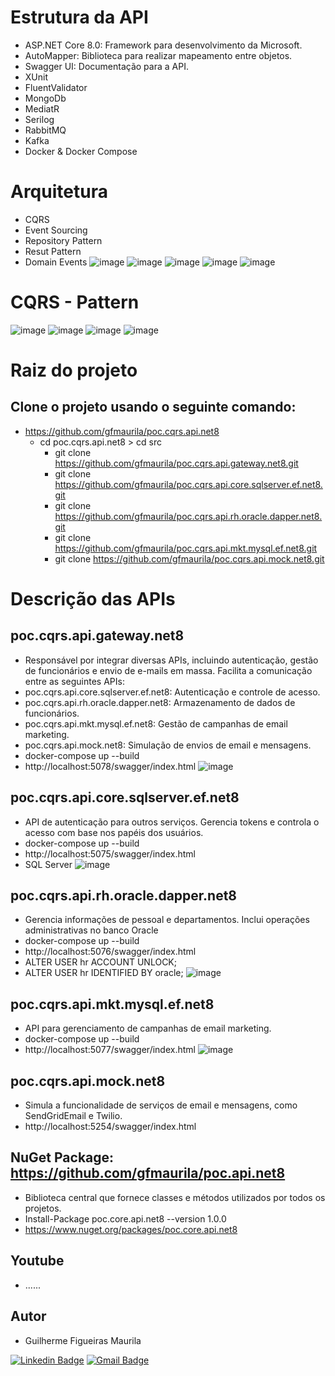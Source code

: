 # Estrutura da API
- ASP.NET Core 8.0: Framework para desenvolvimento da Microsoft.
- AutoMapper: Biblioteca para realizar mapeamento entre objetos.
- Swagger UI: Documentação para a API.
- XUnit
- FluentValidator
- MongoDb
- MediatR
- Serilog
- RabbitMQ
- Kafka
- Docker & Docker Compose

# Arquitetura
- CQRS
- Event Sourcing
- Repository Pattern
- Resut Pattern
- Domain Events
![image](https://github.com/gfmaurila/poc.cqrs.api.net8/assets/5544035/0a014186-c661-4e09-b913-ab107b954aaa)
![image](https://github.com/gfmaurila/poc.cqrs.api.net8/assets/5544035/691cd9ff-a2aa-43b6-8779-60e8576df346)
![image](https://github.com/gfmaurila/poc.cqrs.api.net8/assets/5544035/805a243a-0e42-4da3-84e3-9c8a47f2822c)
![image](https://github.com/gfmaurila/poc.cqrs.api.net8/assets/5544035/e16b3ba3-fdea-4cea-8dcd-5f7568ea2c87)
![image](https://github.com/gfmaurila/poc.cqrs.api.net8/assets/5544035/ff9079a2-9ebb-4492-a2eb-14ea53b4e8cd)


# CQRS - Pattern
![image](https://github.com/gfmaurila/poc.cqrs.api.net8/assets/5544035/aab9aefa-6819-456b-94af-237686a6949e)
![image](https://github.com/gfmaurila/poc.cqrs.api.net8/assets/5544035/3e088ec5-5f08-4fdc-a11c-935cd3f394de)
![image](https://github.com/gfmaurila/poc.cqrs.api.net8/assets/5544035/9d1d947f-7a0b-4cad-828b-95dee1e8625e)
![image](https://github.com/gfmaurila/poc.cqrs.api.net8/assets/5544035/4ded984b-273c-45c6-93dd-9eb5acb2a349)



# Raiz do projeto

## Clone o projeto usando o seguinte comando: 
- https://github.com/gfmaurila/poc.cqrs.api.net8
    - cd poc.cqrs.api.net8 > cd src
        - git clone https://github.com/gfmaurila/poc.cqrs.api.gateway.net8.git
        - git clone https://github.com/gfmaurila/poc.cqrs.api.core.sqlserver.ef.net8.git
        - git clone https://github.com/gfmaurila/poc.cqrs.api.rh.oracle.dapper.net8.git
        - git clone https://github.com/gfmaurila/poc.cqrs.api.mkt.mysql.ef.net8.git
        - git clone https://github.com/gfmaurila/poc.cqrs.api.mock.net8.git
    

# Descrição das APIs

## poc.cqrs.api.gateway.net8
- Responsável por integrar diversas APIs, incluindo autenticação, gestão de funcionários e envio de e-mails em massa. Facilita a comunicação entre as seguintes APIs:
- poc.cqrs.api.core.sqlserver.ef.net8: Autenticação e controle de acesso.
- poc.cqrs.api.rh.oracle.dapper.net8: Armazenamento de dados de funcionários.
- poc.cqrs.api.mkt.mysql.ef.net8: Gestão de campanhas de email marketing.
- poc.cqrs.api.mock.net8: Simulação de envios de email e mensagens.
- docker-compose up --build
- http://localhost:5078/swagger/index.html
![image](https://github.com/gfmaurila/poc.cqrs.api.net8/assets/5544035/4a8dd47a-728d-4e22-8583-b66664f6615e)


## poc.cqrs.api.core.sqlserver.ef.net8
- API de autenticação para outros serviços. Gerencia tokens e controla o acesso com base nos papéis dos usuários.
- docker-compose up --build
- http://localhost:5075/swagger/index.html
- SQL Server
![image](https://github.com/gfmaurila/poc.cqrs.api.net8/assets/5544035/f8d7de83-0bb6-4fdf-a462-5d92c01c32ed)


## poc.cqrs.api.rh.oracle.dapper.net8
- Gerencia informações de pessoal e departamentos. Inclui operações administrativas no banco Oracle
- docker-compose up --build
- http://localhost:5076/swagger/index.html
- ALTER USER hr ACCOUNT UNLOCK;
- ALTER USER hr IDENTIFIED BY oracle;
![image](https://github.com/gfmaurila/poc.cqrs.api.net8/assets/5544035/f8d7de83-0bb6-4fdf-a462-5d92c01c32ed)

## poc.cqrs.api.mkt.mysql.ef.net8
- API para gerenciamento de campanhas de email marketing.
- docker-compose up --build
- http://localhost:5077/swagger/index.html
![image](https://github.com/gfmaurila/poc.cqrs.api.net8/assets/5544035/f8d7de83-0bb6-4fdf-a462-5d92c01c32ed)

## poc.cqrs.api.mock.net8
- Simula a funcionalidade de serviços de email e mensagens, como SendGridEmail e Twilio.
- http://localhost:5254/swagger/index.html

## NuGet Package: https://github.com/gfmaurila/poc.api.net8
- Biblioteca central que fornece classes e métodos utilizados por todos os projetos.
- Install-Package poc.core.api.net8 --version 1.0.0
- https://www.nuget.org/packages/poc.core.api.net8

## Youtube
- ......

## Autor

- Guilherme Figueiras Maurila

[![Linkedin Badge](https://img.shields.io/badge/-Guilherme_Figueiras_Maurila-blue?style=flat-square&logo=Linkedin&logoColor=white&link=https://www.linkedin.com/in/guilherme-maurila)](https://www.linkedin.com/in/guilherme-maurila)
[![Gmail Badge](https://img.shields.io/badge/-gfmaurila@gmail.com-c14438?style=flat-square&logo=Gmail&logoColor=white&link=mailto:gfmaurila@gmail.com)](mailto:gfmaurila@gmail.com)


